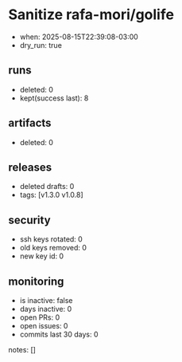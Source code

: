 # Sanitize rafa-mori/golife
- when: 2025-08-15T22:39:08-03:00
- dry_run: true

## runs
- deleted: 0
- kept(success last): 8

## artifacts
- deleted: 0

## releases
- deleted drafts: 0
- tags: [v1.3.0 v1.0.8]

## security
- ssh keys rotated: 0
- old keys removed: 0
- new key id: 0

## monitoring
- is inactive: false
- days inactive: 0
- open PRs: 0
- open issues: 0
- commits last 30 days: 0

notes:
[]
